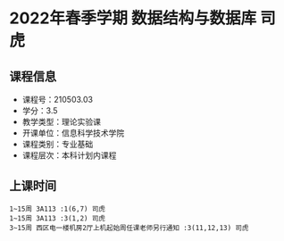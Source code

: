 # 2022年春季学期 数据结构与数据库 司虎






## 课程信息

- 课程号：210503.03
- 学分：3.5
- 教学类型：理论实验课
- 开课单位：信息科学技术学院
- 课程类别：专业基础
- 课程层次：本科计划内课程

## 上课时间

```
1~15周 3A113 :1(6,7) 司虎
1~15周 3A113 :3(1,2) 司虎
3~15周 西区电一楼机房2厅上机起始周任课老师另行通知 :3(11,12,13) 司虎
```

